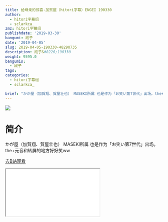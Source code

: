 ```yaml
---
title: 给母亲的惊喜-加贺屋（hitori字幕）ENGEI 190330
author:
  - hitori字幕组
  - sclarkca_
zmz: hitori字幕组
publishdate: '2019-03-30'
bangumi: 段子
date: '2019-04-05'
slug: 2019-04-05-190330-48290735
description: 段子&#8226;190330
weight: 9595.0
bangumis:
  - 段子
tags:
categories:
  - hitori字幕组
  - sclarkca_

brief: "かが屋（加賀翔、賀屋壮也） MASEKI所属 也是作为「お笑い第7世代」出场。the+元音和转屏的地方好好笑ww"
---
```

![](https://raw.githubusercontent.com/tcgriffith/owaraisite/master/static/tmpimg/YqNj8j5.jpg)
# 简介  
かが屋（加賀翔、賀屋壮也）
MASEKI所属
也是作为「お笑い第7世代」出场。the+元音和转屏的地方好好笑ww  

[去B站观看](https://www.bilibili.com/video/av48290735/)
<div class ="resp-container"><iframe class="testiframe" src="//player.bilibili.com/player.html?aid=48290735"", scrolling="no", allowfullscreen="true" > </iframe></div> 
